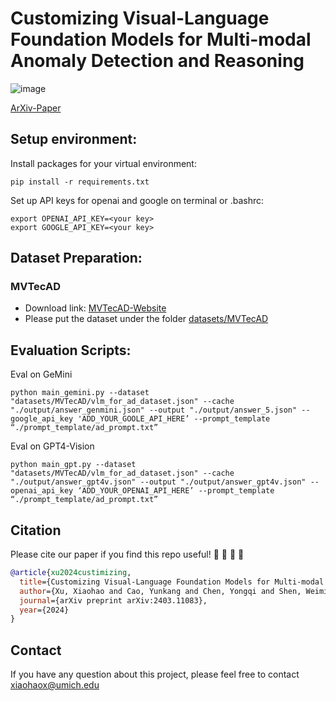 # Customizing Visual-Language Foundation Models for Multi-modal Anomaly Detection and Reasoning

![image](https://github.com/Xiaohao-Xu/Customizable-VLM/assets/147964359/3bc6c6ab-b5c2-4b2d-8530-577ea95b9a0f)

[ArXiv-Paper](https://arxiv.org/pdf/2403.11083.pdf)


## Setup environment:

Install packages for your virtual environment:
```
pip install -r requirements.txt
```
Set up API keys for openai and google on terminal or .bashrc:
```
export OPENAI_API_KEY=<your key>
export GOOGLE_API_KEY=<your key>
```

## Dataset Preparation:

### MVTecAD
- Download link: [MVTecAD-Website](https://www.mvtec.com/company/research/datasets/mvtec-ad)
- Please put the dataset under the folder [datasets/MVTecAD](./datasets/MVTecAD)
## Evaluation Scripts:

Eval on GeMini
```
python main_gemini.py --dataset "datasets/MVTecAD/vlm_for_ad_dataset.json" --cache "./output/answer_genmini.json" --output "./output/answer_5.json" --google_api_key 'ADD_YOUR_GOOLE_API_HERE’ --prompt_template “./prompt_template/ad_prompt.txt”
```

Eval on GPT4-Vision
```
python main_gpt.py --dataset "datasets/MVTecAD/vlm_for_ad_dataset.json" --cache "./output/answer_gpt4v.json" --output "./output/answer_gpt4v.json" --openai_api_key ‘ADD_YOUR_OPENAI_API_HERE’ --prompt_template “./prompt_template/ad_prompt.txt”
```

## Citation

Please cite our paper if you find this repo useful! :yellow_heart: :blue_heart: :yellow_heart: :blue_heart:

```bibtex
@article{xu2024custimizing,
  title={Customizing Visual-Language Foundation Models for Multi-modal Anomaly Detection and Reasoning},
  author={Xu, Xiaohao and Cao, Yunkang and Chen, Yongqi and Shen, Weiming and Huang, Xiaonan},
  journal={arXiv preprint arXiv:2403.11083},
  year={2024}
}
```

## Contact
If you have any question about this project, please feel free to contact xiaohaox@umich.edu
